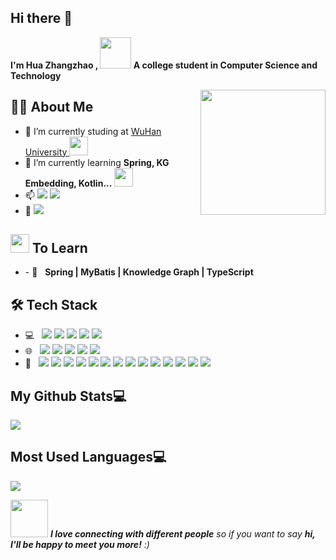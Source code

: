 ## Hi there 👋

<p><b>I'm Hua Zhangzhao , </b><img src="https://media.giphy.com/media/mGcNjsfWAjY5AEZNw6/giphy.gif" width="50"><b> A college student in Computer Science and Technology</b></p>
<img align='right' src="https://media.giphy.com/media/M9gbBd9nbDrOTu1Mqx/giphy.gif" width="200" height="200">


## 👨🏻 About Me
- 🔭 I’m currently studing at <a href="https://www.whu.edu.cn"> WuHan University  </a>  <img src="https://media.giphy.com/media/fYSnHlufseco8Fh93Z/giphy.gif" width="30">
- 🌱 I’m currently learning **Spring, KG Embedding, Kotlin...** <img src="https://media.giphy.com/media/WUlplcMpOCEmTGBtBW/giphy.gif" width="30">
- 📫 <a href="http://jeremyhua.top"> <img src="https://img.shields.io/badge/-GithubBlog-yellowgreen"></a> <a href="https://blog.csdn.net/weixin_45992833?type=blog"> <img src="https://img.shields.io/badge/-CSDNBlogs-yellowgreen"></a> 
- 💬 <img src="https://img.shields.io/badge/JeremyHua@foxmail.com-D14836?style=flat&logo=gmail&logoColor=white"> 


## <img src="https://media.giphy.com/media/WUlplcMpOCEmTGBtBW/giphy.gif" width="30"> To Learn

<ul>
    <li>
        - 🔧 &nbsp; <b>Spring | MyBatis | Knowledge Graph | TypeScript</b> 
    </li>
</ul>

<h2> 🛠 Tech Stack</h2>
<ul>
    <li>
        💻 &nbsp; 
        <img src="http://img.shields.io/badge/-Java-F89820?style=flat&logo=java&logoColor=white"> 
        <img src="https://img.shields.io/badge/kotlin-%230095D5.svg?style=flat&logo=kotlin&logoColor=white">  
        <img src="https://img.shields.io/badge/-Python-black?style=flat&logo=python&logoColor=white"> 
        <img src="https://img.shields.io/badge/-C%20&%20C++-659ad2?style=flat&logo=c%2B%2B&logoColor=ffffff"> 
        <img src="https://img.shields.io/badge/-MySQL-F29111?style=flat&logo=mysql&logoColor=FFFFFF">
    </li>   
    <li>
        🌐 &nbsp; <img src="https://img.shields.io/badge/JavaWeb-%236DB33F.svg?style=flat&logo=spring&logoColor=white"> 
        <img src="https://img.shields.io/badge/Android-3DDC84?style=flat&logo=android&logoColor=white"> 
        <img src = "https://img.shields.io/badge/-HTML5-E34F26?style=flat&logo=html5&logoColor=white"> 
        <img src = "https://img.shields.io/badge/-CSS3-1572B6?style=flat&logo=css3&logoColor=white">
        <img src="https://img.shields.io/badge/-JavaScript-eed718?style=flat&logo=javascript&logoColor=ffffff">
    </li>
    <li>
         🔧 &nbsp;   <img src="https://img.shields.io/badge/Windows-0078D6?style=flat&logo=windows&logoColor=white">
         <img src="https://img.shields.io/badge/WSL2-0078D6?style=flat&logo=windows&logoColor=white">
        <img src="https://img.shields.io/badge/mac%20os-000000?style=flat&logo=macos&logoColor=F0F0F0">
        <img src="https://img.shields.io/badge/RemoteServer-E95420?style=flat&logo=ubuntu&logoColor=white">
        <img src="https://img.shields.io/badge/Google%20Chrome-4285F4?style=flat&logo=GoogleChrome&logoColor=white">
        <img src="https://img.shields.io/badge/V2rayN-4285F4?style=flat&logo=GoogleChrome&logoColor=white">
        <img src="https://img.shields.io/badge/ClashXPro-4285F4?style=flat&logo=GoogleChrome&logoColor=white">
        <img src="http://img.shields.io/badge/-VS%20Code-007ACC?style=flat&logo=visual%20studio%20code&logoColor=white">
        <img src="https://img.shields.io/badge/IntelliJIDEA-000000.svg?style=flat&logo=intellij-idea&logoColor=white">
        <img src="https://img.shields.io/badge/Android%20Studio-3DDC84.svg?style=flat&logo=android-studio&logoColor=white">
        <img src="http://img.shields.io/badge/-Git-F1502F?style=flat&logo=git&logoColor=FFFFFF">
        <img src="http://img.shields.io/badge/-Github-000000?style=flat&logo=github&logoColor=FFFFFF">
        <img src="https://img.shields.io/badge/Gitee-C71D23?style=flat&logo=gitee&logoColor=white">
        <img src="https://img.shields.io/badge/Neo4j-008CC1?style=flat&logo=neo4j&logoColor=white">
    </li>
</ul>

## My Github Stats💻
![](https://github-readme-stats.vercel.app/api?username=jeremyhua1931&count_private=true&repo=github-readme-stats&hide=prs)
## Most Used Languages💻
![](https://github-readme-stats.vercel.app/api/top-langs/?username=jeremyhua1931&layout=compact&repo=github-readme-stats&count_private=true)

<img src="https://media.giphy.com/media/LnQjpWaON8nhr21vNW/giphy.gif" width="60"> <em><b>I love connecting with different people</b> so if you want to say <b>hi, I'll be happy to meet you more!</b> :)</em>
